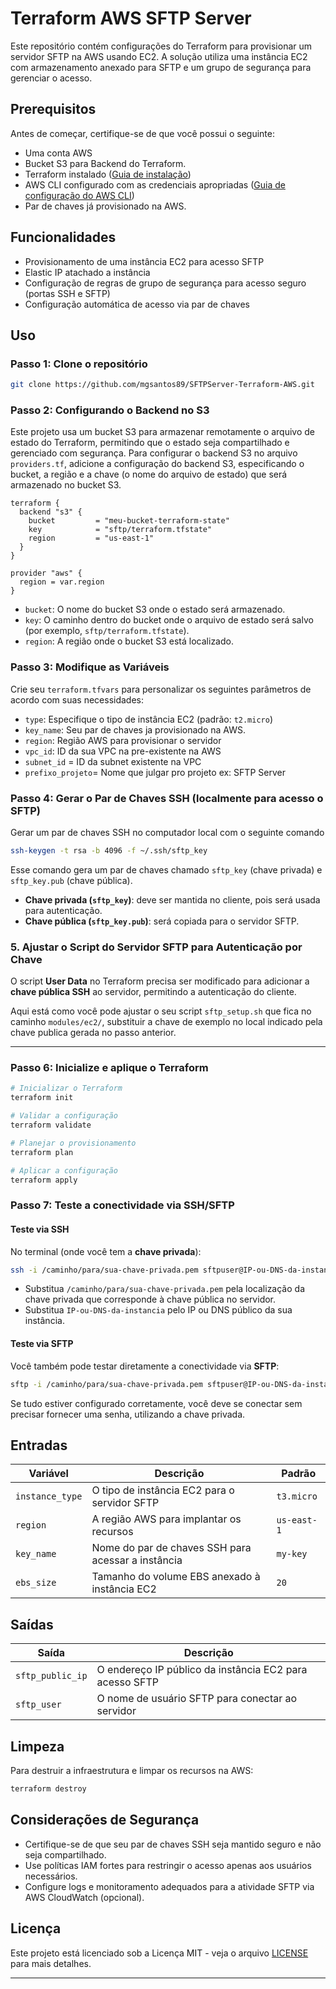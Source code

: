 # Terraform AWS SFTP Server 
Este repositório contém configurações do Terraform para provisionar um servidor SFTP na AWS usando EC2. A solução utiliza uma instância EC2 com armazenamento anexado para SFTP e um grupo de segurança para gerenciar o acesso.

## Prerequisitos

Antes de começar, certifique-se de que você possui o seguinte:

- Uma conta AWS
- Bucket S3 para Backend do Terraform.
- Terraform instalado ([Guia de instalação](https://learn.hashicorp.com/tutorials/terraform/install-cli))
- AWS CLI configurado com as credenciais apropriadas ([Guia de configuração do AWS CLI](https://docs.aws.amazon.com/cli/latest/userguide/cli-configure-quickstart.html))
- Par de chaves já provisionado na AWS.


## Funcionalidades

- Provisionamento de uma instância EC2 para acesso SFTP
- Elastic IP atachado a instância
- Configuração de regras de grupo de segurança para acesso seguro (portas SSH e SFTP)
- Configuração automática de acesso via par de chaves


## Uso

### Passo 1: Clone o repositório

```bash
git clone https://github.com/mgsantos89/SFTPServer-Terraform-AWS.git
```

### Passo 2: Configurando o Backend no S3

Este projeto usa um bucket S3 para armazenar remotamente o arquivo de estado do Terraform, permitindo que o estado seja compartilhado e gerenciado com segurança. Para configurar o backend S3 no arquivo `providers.tf`, adicione a configuração do backend S3, especificando o bucket, a região e a chave (o nome do arquivo de estado) que será armazenado no bucket S3.

```hcl
terraform {
  backend "s3" {
    bucket         = "meu-bucket-terraform-state"
    key            = "sftp/terraform.tfstate"
    region         = "us-east-1"
  }
}

provider "aws" {
  region = var.region
}
```

- `bucket`: O nome do bucket S3 onde o estado será armazenado.
- `key`: O caminho dentro do bucket onde o arquivo de estado será salvo (por exemplo, `sftp/terraform.tfstate`).
- `region`: A região onde o bucket S3 está localizado.


### Passo 3: Modifique as Variáveis

Crie seu `terraform.tfvars` para personalizar os seguintes parâmetros de acordo com suas necessidades:

- `type`: Especifique o tipo de instância EC2 (padrão: `t2.micro`)
- `key_name`: Seu par de chaves ja provisionado na AWS.
- `region`: Região AWS para provisionar o servidor
- `vpc_id`: ID da sua VPC na pre-existente na AWS
- `subnet_id` = ID da subnet existente na VPC
- `prefixo_projeto`= Nome que julgar pro projeto ex: SFTP Server


### Passo 4: Gerar o Par de Chaves SSH (localmente para acesso o SFTP)

Gerar um par de chaves SSH no computador local com o seguinte comando 

```bash
ssh-keygen -t rsa -b 4096 -f ~/.ssh/sftp_key
```

Esse comando gera um par de chaves chamado `sftp_key` (chave privada) e `sftp_key.pub` (chave pública).

- **Chave privada (`sftp_key`)**: deve ser mantida no cliente, pois será usada para autenticação.
- **Chave pública (`sftp_key.pub`)**: será copiada para o servidor SFTP.

### 5. **Ajustar o Script do Servidor SFTP para Autenticação por Chave**

O script **User Data** no Terraform precisa ser modificado para adicionar a **chave pública SSH** ao servidor, permitindo a autenticação do cliente.

Aqui está como você pode ajustar o seu script `sftp_setup.sh` que fica no caminho `modules/ec2/`, substituir a chave de exemplo no local indicado pela chave publica gerada no passo anterior.

----------------
### Passo 6: Inicialize e aplique o Terraform

```bash
# Inicializar o Terraform
terraform init

# Validar a configuração
terraform validate

# Planejar o provisionamento
terraform plan

# Aplicar a configuração
terraform apply
```

### Passo 7: Teste a conectividade via SSH/SFTP

#### Teste via SSH
No terminal (onde você tem a **chave privada**):

```bash
ssh -i /caminho/para/sua-chave-privada.pem sftpuser@IP-ou-DNS-da-instancia
```

- Substitua `/caminho/para/sua-chave-privada.pem` pela localização da chave privada que corresponde à chave pública no servidor.
- Substitua `IP-ou-DNS-da-instancia` pelo IP ou DNS público da sua instância.

#### Teste via SFTP
Você também pode testar diretamente a conectividade via **SFTP**:

```bash
sftp -i /caminho/para/sua-chave-privada.pem sftpuser@IP-ou-DNS-da-instancia
```

Se tudo estiver configurado corretamente, você deve se conectar sem precisar fornecer uma senha, utilizando a chave privada.


## Entradas

| Variável         | Descrição                                          | Padrão      |
|------------------|----------------------------------------------------|-------------|
| `instance_type`  | O tipo de instância EC2 para o servidor SFTP       | `t3.micro`  |
| `region`         | A região AWS para implantar os recursos            | `us-east-1` |
| `key_name`       | Nome do par de chaves SSH para acessar a instância | `my-key`    |
| `ebs_size`       | Tamanho do volume EBS anexado à instância EC2      | `20`        |

## Saídas

| Saída            | Descrição                                           |
|------------------|-----------------------------------------------------|
| `sftp_public_ip` | O endereço IP público da instância EC2 para acesso SFTP |
| `sftp_user`      | O nome de usuário SFTP para conectar ao servidor    |

## Limpeza

Para destruir a infraestrutura e limpar os recursos na AWS:

```bash
terraform destroy
```

## Considerações de Segurança

- Certifique-se de que seu par de chaves SSH seja mantido seguro e não seja compartilhado.
- Use políticas IAM fortes para restringir o acesso apenas aos usuários necessários.
- Configure logs e monitoramento adequados para a atividade SFTP via AWS CloudWatch (opcional).

## Licença

Este projeto está licenciado sob a Licença MIT - veja o arquivo [LICENSE](LICENSE) para mais detalhes.

---
